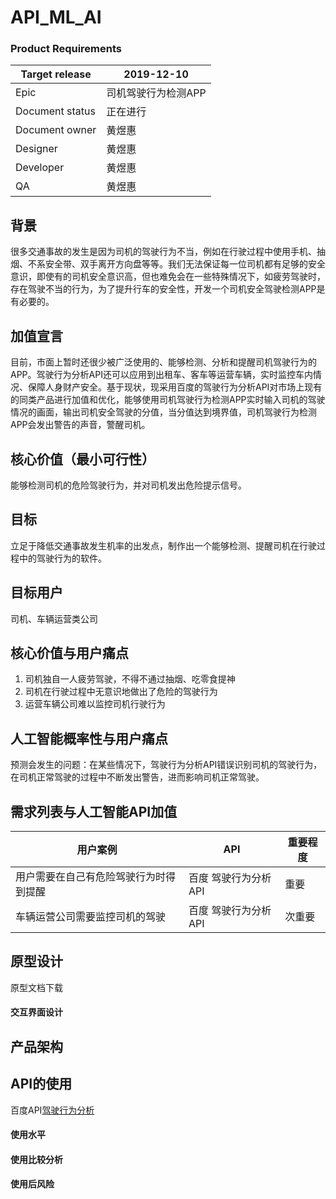 # API_ML_AI

### Product Requirements
|Target release|2019-12-10|
|---|---|
|Epic|司机驾驶行为检测APP|
|Document status|正在进行|
|Document owner|黄煜惠|
|Designer|黄煜惠|
|Developer|黄煜惠|
|QA|黄煜惠|

## 背景
很多交通事故的发生是因为司机的驾驶行为不当，例如在行驶过程中使用手机、抽烟、不系安全带、双手离开方向盘等等。我们无法保证每一位司机都有足够的安全意识，即使有的司机安全意识高，但也难免会在一些特殊情况下，如疲劳驾驶时，存在驾驶不当的行为，为了提升行车的安全性，开发一个司机安全驾驶检测APP是有必要的。

## 加值宣言
目前，市面上暂时还很少被广泛使用的、能够检测、分析和提醒司机驾驶行为的APP。驾驶行为分析API还可以应用到出租车、客车等运营车辆，实时监控车内情况、保障人身财产安全。基于现状，现采用百度的驾驶行为分析API对市场上现有的同类产品进行加值和优化，能够使用司机驾驶行为检测APP实时输入司机的驾驶情况的画面，输出司机安全驾驶的分值，当分值达到境界值，司机驾驶行为检测APP会发出警告的声音，警醒司机。

## 核心价值（最小可行性）
能够检测司机的危险驾驶行为，并对司机发出危险提示信号。

## 目标
立足于降低交通事故发生机率的出发点，制作出一个能够检测、提醒司机在行驶过程中的驾驶行为的软件。

## 目标用户
司机、车辆运营类公司

## 核心价值与用户痛点
1. 司机独自一人疲劳驾驶，不得不通过抽烟、吃零食提神
2. 司机在行驶过程中无意识地做出了危险的驾驶行为
3. 运营车辆公司难以监控司机行驶行为

## 人工智能概率性与用户痛点
预测会发生的问题：在某些情况下，驾驶行为分析API错误识别司机的驾驶行为，在司机正常驾驶的过程中不断发出警告，进而影响司机正常驾驶。

## 需求列表与人工智能API加值
|用户案例|API|重要程度|
|---|---|---|
|用户需要在自己有危险驾驶行为时得到提醒|百度 驾驶行为分析API|重要|
|车辆运营公司需要监控司机的驾驶|百度 驾驶行为分析API|次重要|

## 原型设计
原型文档下载

#### 交互界面设计

## 产品架构

## API的使用
百度API[驾驶行为分析](https://ai.baidu.com/tech/body/driver)

#### 使用水平

#### 使用比较分析

#### 使用后风险

